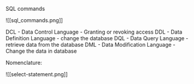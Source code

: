 SQL commands

![[sql_commands.png]]

DCL - Data Control Language - Granting or revoking access
DDL - Data Definition Language - change the database
DQL - Data Query Language - retrieve data from the database
DML - Data Modification Language - Change the data in database


Nomenclature:

![[select-statement.png]]

